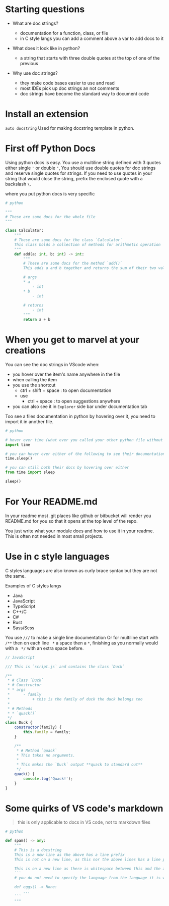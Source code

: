 # Starting questions
* What are doc strings?
    - documentation for a function, class, or file
    - in C style langs you can add a comment above a var to add docs to it

* What does it look like in python?
    - a string that starts with three double quotes at the top of one of the previous

* Why use doc strings?
    - they make code bases easier to use and read
    - most IDEs pick up doc strings an not comments
    - doc strings have become the standard way to document code

# Install an extension
`auto docstring`
Used for making docstring template in python.

# First off Python Docs
Using python docs is easy.
You use a multiline string defined with 3 quotes either single `'` or double `"`,
You should use double quotes for doc strings and reserve single quotes for strings.
If you need to use quotes in your string that would close the string, prefix the enclosed quote with a backslash `\`.

where you put python docs is very specific
```python
# python

"""
# These are some docs for the whole file
"""

class Calculator:
    """
    # These are some docs for the class `Calculator`
    This class holds a collection of methods for arithmetic operation
    """
    def add(a: int, b: int) -> int:
        """
        # These are some docs for the method `add()`
        This adds a and b together and returns the sum of their two values.

        # args
        * a
            - int
        * b
            - int
        
        # returns
            - int
        """
        return a + b
```

# When you get to marvel at your creations
You can see the doc strings in VScode when:
* you hover over the item's name anywhere in the file
* when calling the item
* you use the shortcut 
    - ctrl + shift + space :  to open documentation
    - use
        + ctrl + space : to open suggestions anywhere
* you can also see it in `Explorer` side bar under documentation tab

Too see a files documentation in python by hovering over it, you need to import it in another file.
```python 
# python

# hover over time (what ever you called your other python file without the extension)
import time

# you can hover over either of the following to see their documentation
time.sleep()

# you can still both their docs by hovering over either
from time import sleep

sleep()
```

# For Your README.md
In your readme most .git places like github or bitbucket will render you README.md for you so that it opens at the top level of the repo.

You just write what your module does and how to use it in your readme.
This is often not needed in most small projects.

# Use in c style languages
C styles languages are also known as curly brace syntax but they are not the same.

Examples of C styles langs
* Java
* JavaScript
* TypeScript
* C++/C
* C#
* Rust
* Sass/Scss

You use `///` to make a single line documentation
Or for multiline start with `/**` then on each line ` *` a space then a `*`, finishing as you normally would with a ` */` with an extra space before.

```javascript
// JavaScript

/// This is `script.js` and contains the class `Duck`

/**
 * # Class `Duck`
 * # Constructor
 * * args
 *      - family
 *          + this is the family of duck the duck belongs too
 * 
 * # Methods
 * * `quack()`
 */
class Duck {
    constructor(family) {
        this.family = family;
    }

    /**
     * # Method `quack`
     * This takes no arguments.
     * 
     * This makes the `Duck` output **quack to standard out**
     */
    quack() {
        console.log('Quack!');
    }
}
```

# Some quirks of VS code's markdown
> this is only applicable to docs in VS code, not to markdown files
```python
# python

def spam() -> any:
    """
    # This is a docstring
    This is a new line as the above has a line prefix
    This is not on a new line, as this nor the above lines has a line prefix.

    This is on a new line as there is whitespace between this and the above line
    ```
    # you do not need to specify the language from the language it is written in

    def eggs() -> None:
        ...
    ```
    """
```